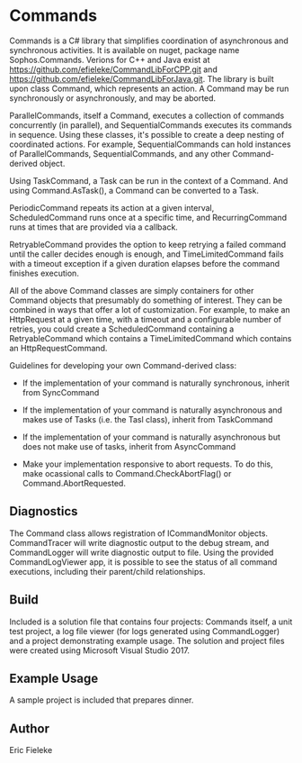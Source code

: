 Commands
=========

Commands is a C# library that simplifies coordination of asynchronous and synchronous activities. It is available on nuget, package name Sophos.Commands. Verions for C++ and Java exist at https://github.com/efieleke/CommandLibForCPP.git and https://github.com/efieleke/CommandLibForJava.git. The library is built upon class Command, which represents an action. A Command may be run synchronously or asynchronously, and may be aborted.

ParallelCommands, itself a Command, executes a collection of commands concurrently (in parallel), and SequentialCommands executes its commands in sequence. Using these classes, it's possible to create a deep nesting of coordinated actions. For example, SequentialCommands can hold instances of ParallelCommands, SequentialCommands, and any other Command-derived object.

Using TaskCommand, a Task can be run in the context of a Command. And using Command.AsTask(), a Command can be converted to a Task.

PeriodicCommand repeats its action at a given interval, ScheduledCommand runs once at a specific time, and RecurringCommand runs at times that are provided via a callback.

RetryableCommand provides the option to keep retrying a failed command until the caller decides enough is enough, and TimeLimitedCommand fails with a timeout exception if a given duration elapses before the command finishes execution.

All of the above Command classes are simply containers for other Command objects that presumably do something of interest. They can be combined in ways that offer a lot of customization. For example, to make an HttpRequest at a given time, with a timeout and a configurable number of retries, you could create a ScheduledCommand containing a RetryableCommand which contains a TimeLimitedCommand which contains an HttpRequestCommand.

Guidelines for developing your own Command-derived class:

- If the implementation of your command is naturally synchronous, inherit from SyncCommand

- If the implementation of your command is naturally asynchronous and makes use of Tasks (i.e. the Tasl class), inherit from TaskCommand

- If the implementation of your command is naturally asynchronous but does not make use of tasks, inherit from AsyncCommand

- Make your implementation responsive to abort requests. To do this, make ocassional calls to Command.CheckAbortFlag() or Command.AbortRequested.

Diagnostics
----
The Command class allows registration of ICommandMonitor objects. CommandTracer will write diagnostic output to the debug stream, and CommandLogger will write diagnostic output to file. Using the provided CommandLogViewer app, it is possible to see the status of all command executions, including their parent/child relationships.

Build
----
Included is a solution file that contains four projects: Commands itself, a unit test project, a log file viewer (for logs generated using CommandLogger) and a project demonstrating example usage. The solution and project files were created using Microsoft Visual Studio 2017.

Example Usage
----
A sample project is included that prepares dinner.

Author
----
Eric Fieleke
